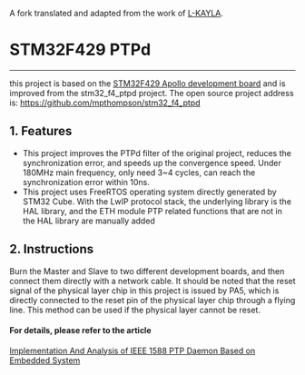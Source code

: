 A fork translated and adapted from the work of [L-KAYLA](https://github.com/L-KAYA/STM32F429_PTPd).

# STM32F429 PTPd
---
this project is based on the [STM32F429 Apollo development board](https://www.mouser.com/ProductDetail/STMicroelectronics/NUCLEO-F429ZI?qs=mKNKSX85ZJcE6FU0UkiXTA%3D%3D&gclid=Cj0KCQiAqo3-BRDoARIsAE5vnaLWqL8d1RMFLLLsIPSzw4NTCDappKLNg3jwhQhCuvrAtHkhIDhceYEaAr0lEALw_wcB) and is improved from the stm32_f4_ptpd project. The open source project address is: https://github.com/mpthompson/stm32_f4_ptpd

## 1. Features
+ This project improves the PTPd filter of the original project, reduces the synchronization error, and speeds up the convergence speed. Under 180MHz main frequency, only need 3~4 cycles, can reach the synchronization error within 10ns.
+ This project uses FreeRTOS operating system directly generated by STM32 Cube. With the LwIP protocol stack, the underlying library is the HAL library, and the ETH module PTP related functions that are not in the HAL library are manually added

## 2. Instructions
Burn the Master and Slave to two different development boards, and then connect them directly with a network cable. It should be noted that the reset signal of the physical layer chip in this project is issued by PA5, which is directly connected to the reset pin of the physical layer chip through a flying line. This method can be used if the physical layer cannot be reset.

#### For details, please refer to the article
[Implementation And Analysis of IEEE 1588 PTP Daemon Based on Embedded System](https://ieeexplore.ieee.org/document/9189660)
